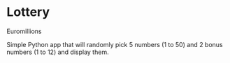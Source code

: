 # Lottery
Euromillions

Simple Python app that will randomly pick 5 numbers (1 to 50) and 2 bonus numbers (1 to 12) and display them. 
